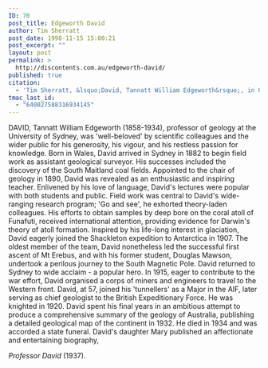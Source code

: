 ```yaml
---
ID: 70
post_title: Edgeworth David
author: Tim Sherratt
post_date: 1998-11-15 15:00:21
post_excerpt: ""
layout: post
permalink: >
  http://discontents.com.au/edgeworth-david/
published: true
citation:
  - 'Tim Sherratt, &lsquo;David, Tannatt William Edgeworth&rsquo;, in Graeme Davison, John Hirst, Stuart Macintyre (editors), <em>Oxford Companion to Australian History</em>,  Melbourne, Oxford University Press, 1998, p. 174.'
tmac_last_id:
  - "640027588316934145"
---
```

DAVID, Tannatt William Edgeworth (1858-1934), professor of geology at the University of Sydney, was 'well-beloved' by scientific colleagues and the wider public for his generosity, his vigour, and his restless passion for knowledge.<!--more--> Born in Wales, David arrived in Sydney in 1882 to begin field work as assistant geological surveyor. His successes included the discovery of the South Maitland coal fields. Appointed to the chair of geology in 1890, David was revealed as an enthusiastic and inspiring teacher. Enlivened by his love of language, David's lectures were popular with both students and public. Field work was central to David's wide-ranging research program; 'Go and see', he exhorted theory-laden colleagues. His efforts to obtain samples by deep bore on the coral atoll of Funafuti, received international attention, providing evidence for Darwin's theory of atoll formation. Inspired by his life-long interest in glaciation, David eagerly joined the Shackleton expedition to Antarctica in 1907. The oldest member of the team, David nonetheless led the successful first ascent of Mt Erebus, and with his former student, Douglas Mawson, undertook a perilous journey to the South Magnetic Pole. David returned to Sydney to wide acclaim - a popular hero. In 1915, eager to contribute to the war effort, David organised a corps of miners and engineers to travel to the Western front. David, at 57, joined his 'tunnellers' as a Major in the AIF, later serving as chief geologist to the British Expeditionary Force. He was knighted in 1920. David spent his final years in an ambitious attempt to produce a comprehensive summary of the geology of Australia, publishing a detailed geological map of the continent in 1932. He died in 1934 and was accorded a state funeral. David's daughter Mary published an affectionate and entertaining biography, 

*Professor David* (1937).